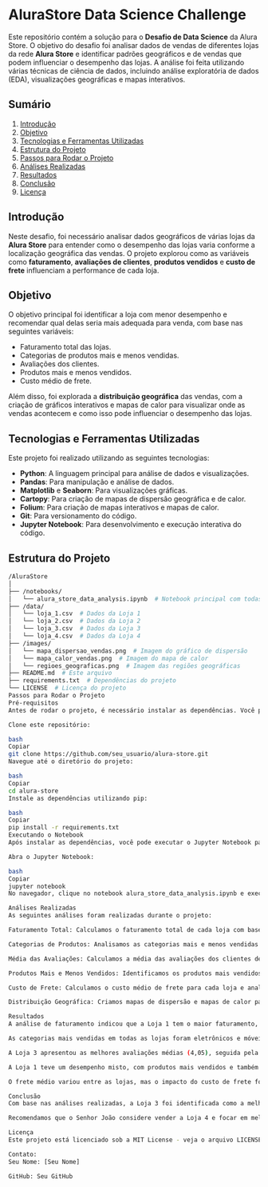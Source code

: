 # AluraStore Data Science Challenge

Este repositório contém a solução para o **Desafio de Data Science** da Alura Store. O objetivo do desafio foi analisar dados de vendas de diferentes lojas da rede **Alura Store** e identificar padrões geográficos e de vendas que podem influenciar o desempenho das lojas. A análise foi feita utilizando várias técnicas de ciência de dados, incluindo análise exploratória de dados (EDA), visualizações geográficas e mapas interativos.

## Sumário

1. [Introdução](#introdução)
2. [Objetivo](#objetivo)
3. [Tecnologias e Ferramentas Utilizadas](#tecnologias-e-ferramentas-utilizadas)
4. [Estrutura do Projeto](#estrutura-do-projeto)
5. [Passos para Rodar o Projeto](#passos-para-rodar-o-projeto)
6. [Análises Realizadas](#análises-realizadas)
7. [Resultados](#resultados)
8. [Conclusão](#conclusão)
9. [Licença](#licença)

## Introdução

Neste desafio, foi necessário analisar dados geográficos de várias lojas da **Alura Store** para entender como o desempenho das lojas varia conforme a localização geográfica das vendas. O projeto explorou como as variáveis como **faturamento**, **avaliações de clientes**, **produtos vendidos** e **custo de frete** influenciam a performance de cada loja.

## Objetivo

O objetivo principal foi identificar a loja com menor desempenho e recomendar qual delas seria mais adequada para venda, com base nas seguintes variáveis:

- Faturamento total das lojas.
- Categorias de produtos mais e menos vendidas.
- Avaliações dos clientes.
- Produtos mais e menos vendidos.
- Custo médio de frete.

Além disso, foi explorada a **distribuição geográfica** das vendas, com a criação de gráficos interativos e mapas de calor para visualizar onde as vendas acontecem e como isso pode influenciar o desempenho das lojas.

## Tecnologias e Ferramentas Utilizadas

Este projeto foi realizado utilizando as seguintes tecnologias:

- **Python**: A linguagem principal para análise de dados e visualizações.
- **Pandas**: Para manipulação e análise de dados.
- **Matplotlib** e **Seaborn**: Para visualizações gráficas.
- **Cartopy**: Para criação de mapas de dispersão geográfica e de calor.
- **Folium**: Para criação de mapas interativos e mapas de calor.
- **Git**: Para versionamento do código.
- **Jupyter Notebook**: Para desenvolvimento e execução interativa do código.

## Estrutura do Projeto

```bash
/AluraStore
│
├── /notebooks/
│   └── alura_store_data_analysis.ipynb  # Notebook principal com todas as análises
├── /data/
│   └── loja_1.csv  # Dados da Loja 1
│   └── loja_2.csv  # Dados da Loja 2
│   └── loja_3.csv  # Dados da Loja 3
│   └── loja_4.csv  # Dados da Loja 4
├── /images/
│   └── mapa_dispersao_vendas.png  # Imagem do gráfico de dispersão
│   └── mapa_calor_vendas.png  # Imagem do mapa de calor
│   └── regioes_geograficas.png  # Imagem das regiões geográficas
├── README.md  # Este arquivo
├── requirements.txt  # Dependências do projeto
└── LICENSE  # Licença do projeto
Passos para Rodar o Projeto
Pré-requisitos
Antes de rodar o projeto, é necessário instalar as dependências. Você pode usar o arquivo requirements.txt para instalar todas as bibliotecas necessárias.

Clone este repositório:

bash
Copiar
git clone https://github.com/seu_usuario/alura-store.git
Navegue até o diretório do projeto:

bash
Copiar
cd alura-store
Instale as dependências utilizando pip:

bash
Copiar
pip install -r requirements.txt
Executando o Notebook
Após instalar as dependências, você pode executar o Jupyter Notebook para visualizar e executar as análises interativas.

Abra o Jupyter Notebook:

bash
Copiar
jupyter notebook
No navegador, clique no notebook alura_store_data_analysis.ipynb e execute as células para ver as análises.

Análises Realizadas
As seguintes análises foram realizadas durante o projeto:

Faturamento Total: Calculamos o faturamento total de cada loja com base nas vendas, considerando os preços dos produtos.

Categorias de Produtos: Analisamos as categorias mais e menos vendidas para cada loja, utilizando gráficos para visualização.

Média das Avaliações: Calculamos a média das avaliações dos clientes de cada loja e comparamos os resultados.

Produtos Mais e Menos Vendidos: Identificamos os produtos mais vendidos e os menos vendidos de cada loja.

Custo de Frete: Calculamos o custo médio de frete para cada loja e analisamos como isso impacta nas vendas.

Distribuição Geográfica: Criamos mapas de dispersão e mapas de calor para analisar como as vendas variam conforme a localização geográfica.

Resultados
A análise de faturamento indicou que a Loja 1 tem o maior faturamento, seguida pela Loja 2, enquanto a Loja 4 apresentou o menor faturamento.

As categorias mais vendidas em todas as lojas foram eletrônicos e móveis, enquanto as menos vendidas foram instrumentos musicais e livros.

A Loja 3 apresentou as melhores avaliações médias (4,05), seguida pela Loja 2 (4,04).

A Loja 1 teve um desempenho misto, com produtos mais vendidos e também produtos menos vendidos.

O frete médio variou entre as lojas, mas o impacto do custo de frete foi analisado, mostrando que a Loja 3 teve o melhor custo-benefício.

Conclusão
Com base nas análises realizadas, a Loja 3 foi identificada como a melhor opção para ser mantida devido ao seu desempenho superior em avaliações de clientes, faturamento e vendas de produtos. A Loja 4, por outro lado, teve o pior desempenho em termos de faturamento e avaliações, tornando-se a opção mais adequada para ser vendida.

Recomendamos que o Senhor João considere vender a Loja 4 e focar em melhorar a performance das outras lojas, com especial atenção para a Loja 3, que se destacou em praticamente todos os aspectos analisados.

Licença
Este projeto está licenciado sob a MIT License - veja o arquivo LICENSE para mais detalhes.

Contato:
Seu Nome: [Seu Nome]

GitHub: Seu GitHub
